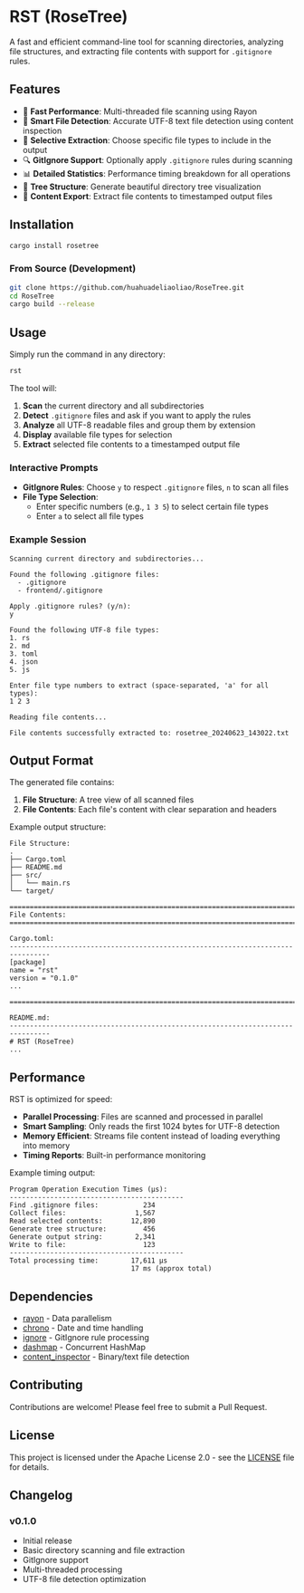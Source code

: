 # RST (RoseTree)

A fast and efficient command-line tool for scanning directories, analyzing file structures, and extracting file contents with support for `.gitignore` rules.

## Features

- 🚀 **Fast Performance**: Multi-threaded file scanning using Rayon
- 📁 **Smart File Detection**: Accurate UTF-8 text file detection using content inspection
- 🎯 **Selective Extraction**: Choose specific file types to include in the output
- 🔍 **GitIgnore Support**: Optionally apply `.gitignore` rules during scanning
- 📊 **Detailed Statistics**: Performance timing breakdown for all operations
- 🌳 **Tree Structure**: Generate beautiful directory tree visualization
- 📝 **Content Export**: Extract file contents to timestamped output files

## Installation

```bash
cargo install rosetree
```

### From Source (Development)

```bash
git clone https://github.com/huahuadeliaoliao/RoseTree.git
cd RoseTree
cargo build --release
```

## Usage

Simply run the command in any directory:

```bash
rst
```

The tool will:

1. **Scan** the current directory and all subdirectories
2. **Detect** `.gitignore` files and ask if you want to apply the rules
3. **Analyze** all UTF-8 readable files and group them by extension
4. **Display** available file types for selection
5. **Extract** selected file contents to a timestamped output file

### Interactive Prompts

- **GitIgnore Rules**: Choose `y` to respect `.gitignore` files, `n` to scan all files
- **File Type Selection**: 
  - Enter specific numbers (e.g., `1 3 5`) to select certain file types
  - Enter `a` to select all file types

### Example Session

```
Scanning current directory and subdirectories...

Found the following .gitignore files:
  - .gitignore
  - frontend/.gitignore

Apply .gitignore rules? (y/n):
y

Found the following UTF-8 file types:
1. rs
2. md
3. toml
4. json
5. js

Enter file type numbers to extract (space-separated, 'a' for all types):
1 2 3

Reading file contents...

File contents successfully extracted to: rosetree_20240623_143022.txt
```

## Output Format

The generated file contains:

1. **File Structure**: A tree view of all scanned files
2. **File Contents**: Each file's content with clear separation and headers

Example output structure:
```
File Structure:
.
├── Cargo.toml
├── README.md
├── src/
│   └── main.rs
└── target/

================================================================================
File Contents:
================================================================================

Cargo.toml:
--------------------------------------------------------------------------------
[package]
name = "rst"
version = "0.1.0"
...

================================================================================

README.md:
--------------------------------------------------------------------------------
# RST (RoseTree)
...
```

## Performance

RST is optimized for speed:

- **Parallel Processing**: Files are scanned and processed in parallel
- **Smart Sampling**: Only reads the first 1024 bytes for UTF-8 detection
- **Memory Efficient**: Streams file content instead of loading everything into memory
- **Timing Reports**: Built-in performance monitoring

Example timing output:
```
Program Operation Execution Times (µs):
-------------------------------------------
Find .gitignore files:           234
Collect files:                 1,567
Read selected contents:       12,890
Generate tree structure:         456
Generate output string:        2,341
Write to file:                   123
-------------------------------------------
Total processing time:        17,611 µs
                              17 ms (approx total)
```

## Dependencies

- [rayon](https://crates.io/crates/rayon) - Data parallelism
- [chrono](https://crates.io/crates/chrono) - Date and time handling
- [ignore](https://crates.io/crates/ignore) - GitIgnore rule processing
- [dashmap](https://crates.io/crates/dashmap) - Concurrent HashMap
- [content_inspector](https://crates.io/crates/content_inspector) - Binary/text file detection

## Contributing

Contributions are welcome! Please feel free to submit a Pull Request.

## License

This project is licensed under the Apache License 2.0 - see the [LICENSE](LICENSE) file for details.

## Changelog

### v0.1.0
- Initial release
- Basic directory scanning and file extraction
- GitIgnore support
- Multi-threaded processing
- UTF-8 file detection optimization